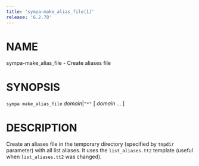 ```yaml
---
title: 'sympa-make_alias_file(1)'
release: '6.2.70'
---
```


# NAME

sympa-make\_alias\_file - Create aliases file

# SYNOPSIS

`sympa make_alias_file` _domain_&#124;`"*"` \[ _domain_ ... \]

# DESCRIPTION

Create an aliases file in the temporary directory
(specified by `tmpdir` parameter) with all list aliases. It uses the
`list_aliases.tt2` template  (useful when `list_aliases.tt2` was changed).
